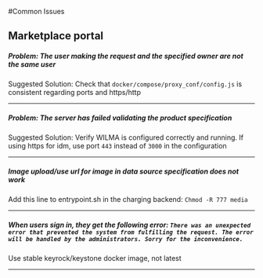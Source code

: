 #Common Issues


## Marketplace portal
##### Problem: The user making the request and the specified owner are not the same user
Suggested Solution:
Check that `docker/compose/proxy_conf/config.js` is consistent regarding ports 
and https/http

---

##### Problem: The server has failed validating the product specification
Suggested Solution:
Verify WILMA is configured correctly and running. If using https for idm, use port
 `443` instead of `3000` in the configuration

---

##### Image upload/use url for image in data source specification does not work
Add this line to  entrypoint.sh in the charging backend:
`Chmod -R 777 media`

---

##### When users sign in, they get the following error: `There was an unexpected error that prevented the system from fulfilling the request. The error will be handled by the administrators. Sorry for the inconvenience.`

Use stable keyrock/keystone docker image, not latest

---
